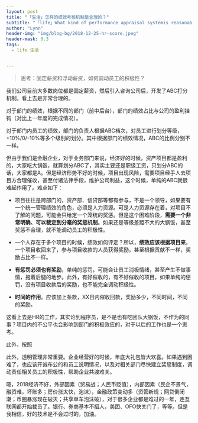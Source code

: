 ```yaml
---
layout: post
title: "「生活」怎样的绩效考核机制是合理的？"
subtitle: "「life」What kind of performance appraisal systemis reasonable? "
author: "Lynn"
header-img: "img/blog-bg/2018-12-25-hr-score.jpeg"
header-mask: 0.3
tags:
  - life 生活


---
```


> 思考：固定薪资和浮动薪资，如何调动员工的积极性？


我们公司目前大多数岗位都是固定薪资，然后引入咨询公司后，开发了ABC打分机制。看上去是非常合理的。

对于部门的绩效，根据不同的部门（前中后台），部门的绩效占比与公司的盈利挂钩（对比上一年度的完成情况）。

对于部门内员工的绩效，部门的负责人根据ABC档次，对员工进行划分等级，+10%/0/-10%等多个级别的划分。其中根据部门的绩效情况，ABC的比例分别不一样。

但由于我们是金融企业，对于业务部门来说，经济好的时候，资产项目都是盈利的，大家吃大锅饭，就算划分ABC了，其实主要还是职级工资，只划分ABC的话，大家都是A。但是经济形势不好的时候，项目出现风险，需要项目经手人去项目方合理催收，甚至付诸法律手段，维护公司利益，这个时候，单纯的ABC就很难起作用了。难点如下：

- 项目往往是跨部门的，资产部、信贷部等都有参与，不是一个领导，如果要有一个统一管理绩效的角色，必须是人力资源。可是人力资源存在着，对项目不了解的问题，可能会只给定一个笼统的奖惩。但是这个困难阶段，**需要一个非常明确、可以裁定到分毫的奖惩机制**。如果还是等级差距不大的大锅饭，甚至奖惩不合理，就不能调动员工的积极性。

- 一个人存在于多个项目的时候，绩效如何评定？所以，**绩效应该根据项目来**，一个项目收回来了，参与项目收款的人员获得奖励，甚至根据贡献不一样，奖励占比不一样。

- **有惩罚必须也有奖励**，单纯的惩罚，可能会让员工消极情绪，甚至产生不做事情，拖着后腿的地步。此外，有好催收的，有不好催收的项目，如果单纯的惩罚，没有项目收款后的奖励，也不能完全调动积极性。

- **时间的作用**。应该加上条款，XX日内催收回款，奖励多少，不同时间，不同的奖励。

这看上去是HR的工作，其实论到程序员，是不是也有吃团队大锅饭，不作为的同事？项目内的不公平也会影响到部门的积极效应的，对于以后的工作也是一个思考。

此外，按照

此外，透明管理非常重要。企业经营好的时候，年底大礼包皆大欢喜。如果遇到困难了，也应该开诚布公的和员工说明情况，以及对相关部门尽快建立奖惩制度，调动责任相关员工的积极性，帮助企业共渡难关。

嗯，2018经济不好，外部因素（贸易战；人民币贬值），内部因素（民企不景气，融资难，坏账多；房价涨太快，泡沫），金融政策变动多（资管新规；网贷倒闭潮；币圈暴涨现在破灭；共享单车泡沫破），对于很多企业都是难过的一年，连互联网都开始裁员了。银行、券商基本不招人，美团、OFO快关门了，等等。但是我相信，好的技术是不会过时的，加油。